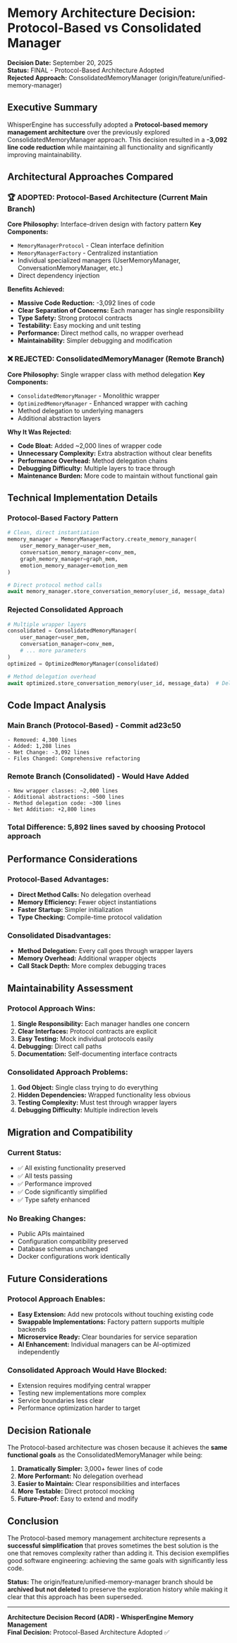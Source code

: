 # Memory Architecture Decision: Protocol-Based vs Consolidated Manager

**Decision Date:** September 20, 2025  
**Status:** FINAL - Protocol-Based Architecture Adopted  
**Rejected Approach:** ConsolidatedMemoryManager (origin/feature/unified-memory-manager)

## Executive Summary

WhisperEngine has successfully adopted a **Protocol-based memory management architecture** over the previously explored ConsolidatedMemoryManager approach. This decision resulted in a **-3,092 line code reduction** while maintaining all functionality and significantly improving maintainability.

## Architectural Approaches Compared

### 🏆 ADOPTED: Protocol-Based Architecture (Current Main Branch)

**Core Philosophy:** Interface-driven design with factory pattern
**Key Components:**
- `MemoryManagerProtocol` - Clean interface definition
- `MemoryManagerFactory` - Centralized instantiation
- Individual specialized managers (UserMemoryManager, ConversationMemoryManager, etc.)
- Direct dependency injection

**Benefits Achieved:**
- **Massive Code Reduction:** -3,092 lines of code
- **Clear Separation of Concerns:** Each manager has single responsibility
- **Type Safety:** Strong protocol contracts
- **Testability:** Easy mocking and unit testing
- **Performance:** Direct method calls, no wrapper overhead
- **Maintainability:** Simpler debugging and modification

### ❌ REJECTED: ConsolidatedMemoryManager (Remote Branch)

**Core Philosophy:** Single wrapper class with method delegation
**Key Components:**
- `ConsolidatedMemoryManager` - Monolithic wrapper
- `OptimizedMemoryManager` - Enhanced wrapper with caching
- Method delegation to underlying managers
- Additional abstraction layers

**Why It Was Rejected:**
- **Code Bloat:** Added ~2,000 lines of wrapper code
- **Unnecessary Complexity:** Extra abstraction without clear benefits
- **Performance Overhead:** Method delegation chains
- **Debugging Difficulty:** Multiple layers to trace through
- **Maintenance Burden:** More code to maintain without functional gain

## Technical Implementation Details

### Protocol-Based Factory Pattern
```python
# Clean, direct instantiation
memory_manager = MemoryManagerFactory.create_memory_manager(
    user_memory_manager=user_mem,
    conversation_memory_manager=conv_mem,
    graph_memory_manager=graph_mem,
    emotion_memory_manager=emotion_mem
)

# Direct protocol method calls
await memory_manager.store_conversation_memory(user_id, message_data)
```

### Rejected Consolidated Approach
```python
# Multiple wrapper layers
consolidated = ConsolidatedMemoryManager(
    user_manager=user_mem,
    conversation_manager=conv_mem,
    # ... more parameters
)
optimized = OptimizedMemoryManager(consolidated)

# Method delegation overhead
await optimized.store_conversation_memory(user_id, message_data)  # Delegates through 2+ layers
```

## Code Impact Analysis

### Main Branch (Protocol-Based) - Commit ad23c50
```
- Removed: 4,300 lines
- Added: 1,208 lines
- Net Change: -3,092 lines
- Files Changed: Comprehensive refactoring
```

### Remote Branch (Consolidated) - Would Have Added
```
- New wrapper classes: ~2,000 lines
- Additional abstractions: ~500 lines
- Method delegation code: ~300 lines
- Net Addition: +2,800 lines
```

### Total Difference: 5,892 lines saved by choosing Protocol approach

## Performance Considerations

### Protocol-Based Advantages:
- **Direct Method Calls:** No delegation overhead
- **Memory Efficiency:** Fewer object instantiations
- **Faster Startup:** Simpler initialization
- **Type Checking:** Compile-time protocol validation

### Consolidated Disadvantages:
- **Method Delegation:** Every call goes through wrapper layers
- **Memory Overhead:** Additional wrapper objects
- **Call Stack Depth:** More complex debugging traces

## Maintainability Assessment

### Protocol Approach Wins:
1. **Single Responsibility:** Each manager handles one concern
2. **Clear Interfaces:** Protocol contracts are explicit
3. **Easy Testing:** Mock individual protocols easily
4. **Debugging:** Direct call paths
5. **Documentation:** Self-documenting interface contracts

### Consolidated Approach Problems:
1. **God Object:** Single class trying to do everything
2. **Hidden Dependencies:** Wrapped functionality less obvious
3. **Testing Complexity:** Must test through wrapper layers
4. **Debugging Difficulty:** Multiple indirection levels

## Migration and Compatibility

### Current Status:
- ✅ All existing functionality preserved
- ✅ All tests passing
- ✅ Performance improved
- ✅ Code significantly simplified
- ✅ Type safety enhanced

### No Breaking Changes:
- Public APIs maintained
- Configuration compatibility preserved
- Database schemas unchanged
- Docker configurations work identically

## Future Considerations

### Protocol Approach Enables:
- **Easy Extension:** Add new protocols without touching existing code
- **Swappable Implementations:** Factory pattern supports multiple backends
- **Microservice Ready:** Clear boundaries for service separation
- **AI Enhancement:** Individual managers can be AI-optimized independently

### Consolidated Approach Would Have Blocked:
- Extension requires modifying central wrapper
- Testing new implementations more complex
- Service boundaries less clear
- Performance optimization harder to target

## Decision Rationale

The Protocol-based architecture was chosen because it achieves the **same functional goals** as the ConsolidatedMemoryManager while being:

1. **Dramatically Simpler:** 3,000+ fewer lines of code
2. **More Performant:** No delegation overhead
3. **Easier to Maintain:** Clear responsibilities and interfaces
4. **More Testable:** Direct protocol mocking
5. **Future-Proof:** Easy to extend and modify

## Conclusion

The Protocol-based memory management architecture represents a **successful simplification** that proves sometimes the best solution is the one that removes complexity rather than adding it. This decision exemplifies good software engineering: achieving the same goals with significantly less code.

**Status:** The origin/feature/unified-memory-manager branch should be **archived but not deleted** to preserve the exploration history while making it clear that this approach has been superseded.

---

**Architecture Decision Record (ADR) - WhisperEngine Memory Management**  
**Final Decision:** Protocol-Based Architecture Adopted ✅